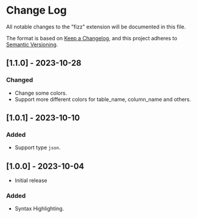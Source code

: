 # Change Log

All notable changes to the "fizz" extension will be documented in this file.

The format is based on [Keep a Changelog](https://keepachangelog.com/),
and this project adheres to [Semantic Versioning](https://semver.org/spec/v2.0.0.html).

## [1.1.0] - 2023-10-28

### Changed

- Change some colors.
- Support more different colors for table_name, column_name and others.

## [1.0.1] - 2023-10-10

### Added

- Support type `json`.

## [1.0.0] - 2023-10-04

- Initial release

### Added

- Syntax Highlighting.
